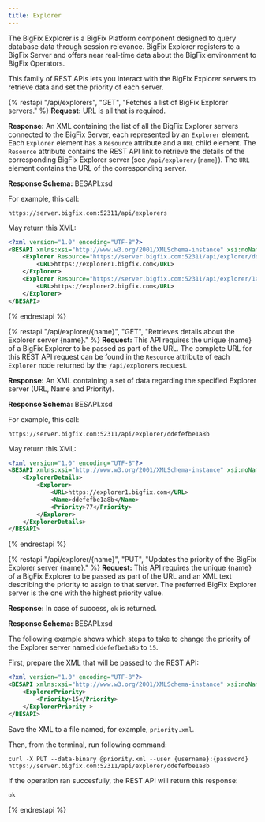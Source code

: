 ```yaml
---
title: Explorer
---
```


The BigFix Explorer is a BigFix Platform component designed to query database data through session relevance. BigFix Explorer registers to a BigFix Server and offers near real-time data about the BigFix environment to BigFix Operators.

This family of REST APIs lets you interact with the BigFix Explorer servers to retrieve data and set the priority of each server.

{% restapi "/api/explorers", "GET", "Fetches a list of BigFix Explorer servers." %}
**Request:** URL is all that is required.

**Response:** An XML containing the list of all the BigFix Explorer servers connected to the BigFix Server, each represented by an `Explorer` element.
Each `Explorer` element has a `Resource` attribute and a `URL` child element.
The `Resource` attribute contains the REST API link to retrieve the details of the corresponding BigFix Explorer server (see `/api/explorer/{name}`).
The `URL` element contains the URL of the corresponding server.

**Response Schema:** BESAPI.xsd

For example, this call:
```
https://server.bigfix.com:52311/api/explorers
```

May return this XML:
```xml
<?xml version="1.0" encoding="UTF-8"?>
<BESAPI xmlns:xsi="http://www.w3.org/2001/XMLSchema-instance" xsi:noNamespaceSchemaLocation="BESAPI.xsd">
    <Explorer Resource="https://server.bigfix.com:52311/api/explorer/ddefefbe1a8b">
        <URL>https://explorer1.bigfix.com</URL>
    </Explorer>
    <Explorer Resource="https://server.bigfix.com:52311/api/explorer/1a8b4decafbd">
        <URL>https://explorer2.bigfix.com</URL>
    </Explorer>
</BESAPI>
```
{% endrestapi %}

{% restapi "/api/explorer/{name}", "GET", "Retrieves details about the Explorer server {name}." %}
**Request:** This API requires the unique {name} of a BigFix Explorer to be passed as part of the URL.
The complete URL for this REST API request can be found in the `Resource` attribute of each `Explorer` node returned by the `/api/explorers` request.

**Response:** An XML containing a set of data regarding the specified Explorer server (URL, Name and Priority).

**Response Schema:** BESAPI.xsd

For example, this call:
```
https://server.bigfix.com:52311/api/explorer/ddefefbe1a8b
```

May return this XML:
```xml
<?xml version="1.0" encoding="UTF-8"?>
<BESAPI xmlns:xsi="http://www.w3.org/2001/XMLSchema-instance" xsi:noNamespaceSchemaLocation="BESAPI.xsd">
    <ExplorerDetails>
        <Explorer>
            <URL>https://explorer1.bigfix.com</URL>
            <Name>ddefefbe1a8b</Name>
            <Priority>77</Priority>
        </Explorer>
    </ExplorerDetails>
</BESAPI>
```
{% endrestapi %}

{% restapi "/api/explorer/{name}", "PUT", "​Updates the priority of the BigFix Explorer server {name}." %}
**Request:** This API requires the unique {name} of a BigFix Explorer to be passed as part of the URL and an XML text describing the priority to assign to that server.
The preferred BigFix Explorer server is the one with the highest priority value.

**Response:** In case of success, `ok` is returned.

**Response Schema:** BESAPI.xsd

The following example shows which steps to take to change the priority of the Explorer server named `ddefefbe1a8b` to `15`.

First, prepare the XML that will be passed to the REST API:
```xml
<?xml version="1.0" encoding="UTF-8"?>
<BESAPI xmlns:xsi="http://www.w3.org/2001/XMLSchema-instance" xsi:noNamespaceSchemaLocation="BESAPI.xsd">
    <ExplorerPriority>
        <Priority>15</Priority>
    </ExplorerPriority >
</BESAPI>
```

Save the XML to a file named, for example, `priority.xml`.

Then, from the terminal, run following command:
```
curl -X PUT --data-binary @priority.xml --user {username}:{password} https://server.bigfix.com:52311/api/explorer/ddefefbe1a8b
```

If the operation ran succesfully, the REST API will return this response:
```
ok
```
{% endrestapi %}

